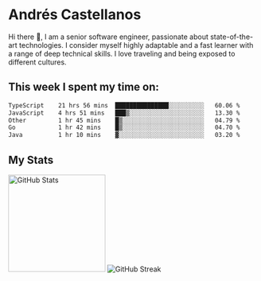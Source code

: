 # Andrés Castellanos

Hi there 👋, I am a senior software engineer, passionate about state-of-the-art technologies. I consider myself highly adaptable and a fast learner with a range of deep technical skills. I love traveling and being exposed to different cultures.

## This week I spent my time on:

<!--START_SECTION:waka-->

```txt
TypeScript    21 hrs 56 mins  ███████████████░░░░░░░░░░   60.06 %
JavaScript    4 hrs 51 mins   ███▒░░░░░░░░░░░░░░░░░░░░░   13.30 %
Other         1 hr 45 mins    █▒░░░░░░░░░░░░░░░░░░░░░░░   04.79 %
Go            1 hr 42 mins    █▒░░░░░░░░░░░░░░░░░░░░░░░   04.70 %
Java          1 hr 10 mins    ▓░░░░░░░░░░░░░░░░░░░░░░░░   03.20 %
```

<!--END_SECTION:waka-->

## My Stats

<img height="195" src="https://github-readme-stats.vercel.app/api?username=andrescv&show_icons=true&theme=onedark&hide_border=true&card_width=495" alt="GitHub Stats" />

<img src="https://streak-stats.demolab.com?user=andrescv&theme=one-dark-pro&hide_border=true" alt="GitHub Streak" />
